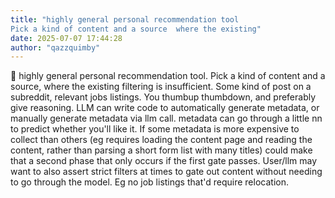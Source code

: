 ```yaml
---
title: "highly general personal recommendation tool 
Pick a kind of content and a source  where the existing"
date: 2025-07-07 17:44:28
author: "qazzquimby"
---
```


💭 highly general personal recommendation tool.
Pick a kind of content and a source, where the existing filtering is insufficient. Some kind of post on a subreddit, relevant jobs listings.
You thumbup thumbdown, and preferably give reasoning.
LLM can write code to automatically generate metadata, or manually generate metadata via llm call.
metadata can go through a little nn to predict whether you'll like it. If some metadata is more expensive to collect than others (eg requires loading the content page and reading the content, rather than parsing a short form list with many titles) could make that a second phase that only occurs if the first gate passes.
User/llm may want to also assert strict filters at times to gate out content without needing to go through the model. Eg no job listings that'd require relocation.
